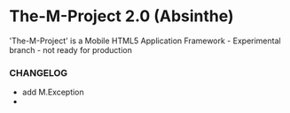 # The-M-Project 2.0 (Absinthe)

'The-M-Project' is a Mobile HTML5 Application Framework - Experimental branch - not ready for production


### CHANGELOG
* add M.Exception
* 


